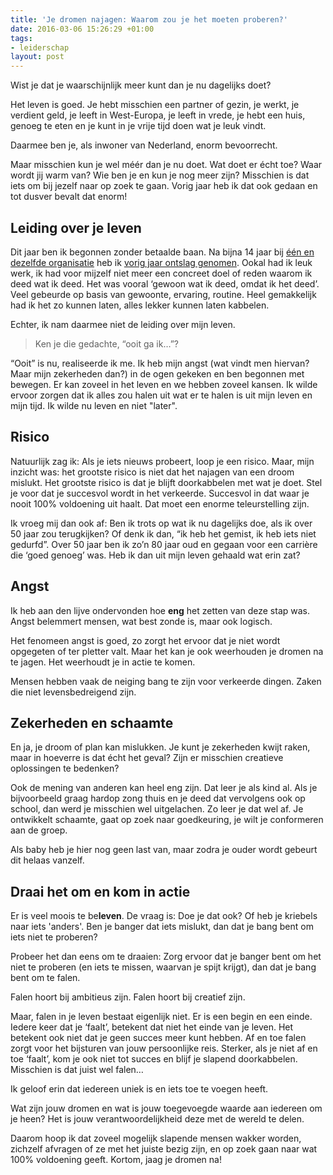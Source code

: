 ```yaml
---
title: 'Je dromen najagen: Waarom zou je het moeten proberen?'
date: 2016-03-06 15:26:29 +01:00
tags:
- leiderschap
layout: post
---
```


Wist je dat je waarschijnlijk meer kunt dan je nu dagelijks doet?

Het leven is goed. Je hebt misschien een partner of gezin, je werkt, je verdient geld, je leeft in West-Europa, je leeft in vrede, je hebt een huis, genoeg te eten en je kunt in je vrije tijd doen wat je leuk vindt.

Daarmee ben je, als inwoner van Nederland, enorm bevoorrecht.

Maar misschien kun je wel méér dan je nu doet. Wat doet er écht toe? Waar wordt jij warm van? Wie ben je en kun je nog meer zijn? Misschien is dat iets om bij jezelf naar op zoek te gaan. Vorig jaar heb ik dat ook gedaan en tot dusver bevalt dat enorm!

## Leiding over je leven
Dit jaar ben ik begonnen zonder betaalde baan. Na bijna 14 jaar bij [één en dezelfde organisatie](www.procurios.com) heb ik [vorig jaar ontslag genomen](/ontslag). Ookal had ik leuk werk, ik had voor mijzelf niet meer een concreet doel of reden waarom ik deed wat ik deed. Het was vooral ‘gewoon wat ik deed, omdat ik het deed’. Veel gebeurde op basis van gewoonte, ervaring, routine. Heel gemakkelijk had ik het zo kunnen laten, alles lekker kunnen laten kabbelen. 

Echter, ik nam daarmee niet de leiding over mijn leven.

> Ken je die gedachte, “ooit ga ik…”?

“Ooit” is nu, realiseerde ik me. Ik heb mijn angst (wat vindt men hiervan? Maar mijn zekerheden dan?) in de ogen gekeken en ben begonnen met bewegen. Er kan zoveel in het leven en we hebben zoveel kansen. Ik wilde ervoor zorgen dat ik alles zou halen uit wat er te halen is uit mijn leven en mijn tijd. Ik wilde nu leven en niet "later".

## Risico
Natuurlijk zag ik: Als je iets nieuws probeert, loop je een risico. Maar, mijn inzicht was: het grootste risico is niet dat het najagen van een droom mislukt. Het grootste risico is dat je blijft doorkabbelen met wat je doet. Stel je voor dat je succesvol wordt in het verkeerde. Succesvol in dat waar je nooit 100% voldoening uit haalt. Dat moet een enorme teleurstelling zijn.

Ik vroeg mij dan ook af: Ben ik trots op wat ik nu dagelijks doe, als ik over 50 jaar zou terugkijken? Of denk ik dan, “ik heb het gemist, ik heb iets niet gedurfd”. Over 50 jaar ben ik zo’n 80 jaar oud en gegaan voor een carrière die ‘goed genoeg’ was. Heb ik dan uit mijn leven gehaald wat erin zat?

## Angst
Ik heb aan den lijve ondervonden hoe **eng** het zetten van deze stap was. Angst belemmert mensen, wat best zonde is, maar ook logisch.

Het fenomeen angst is goed, zo zorgt het ervoor dat je niet wordt opgegeten of ter pletter valt. Maar het kan je ook weerhouden je dromen na te jagen. Het weerhoudt je in actie te komen.

Mensen hebben vaak de neiging bang te zijn voor verkeerde dingen. Zaken die niet levensbedreigend zijn.

## Zekerheden en schaamte
En ja, je droom of plan kan mislukken. Je kunt je zekerheden kwijt raken, maar in hoeverre is dat écht het geval? Zijn er misschien creatieve oplossingen te bedenken?

Ook de mening van anderen kan heel eng zijn. Dat leer je als kind al. Als je bijvoorbeeld graag hardop zong thuis en je deed dat vervolgens ook op school, dan werd je misschien wel uitgelachen. Zo leer je dat wel af. Je ontwikkelt schaamte, gaat op zoek naar goedkeuring, je wilt je conformeren aan de groep. 

Als baby heb je hier nog geen last van, maar zodra je ouder wordt gebeurt dit helaas vanzelf.

## Draai het om en kom in actie
Er is veel moois te be**leven**. De vraag is: Doe je dat ook? Of heb je kriebels naar iets 'anders'. Ben je banger dat iets mislukt, dan dat je bang bent om iets niet te proberen?

Probeer het dan eens om te draaien: Zorg ervoor dat je banger bent om het niet te proberen (en iets te missen, waarvan je spijt krijgt), dan dat je bang bent om te falen.

Falen hoort bij ambitieus zijn. Falen hoort bij creatief zijn.

Maar, falen in je leven bestaat eigenlijk niet. Er is een begin en een einde. Iedere keer dat je ‘faalt’, betekent dat niet het einde van je leven. Het betekent ook niet dat je geen succes meer kunt hebben. Af en toe falen zorgt voor het bijsturen van jouw persoonlijke reis. Sterker, als je niet af en toe ‘faalt’, kom je ook niet tot succes en blijf je slapend doorkabbelen. Misschien is dat juist wel falen…

Ik geloof erin dat iedereen uniek is en iets toe te voegen heeft.

Wat zijn jouw dromen en wat is jouw toegevoegde waarde aan iedereen om je heen? Het is jouw verantwoordelijkheid deze met de wereld te delen.

Daarom hoop ik dat zoveel mogelijk slapende mensen wakker worden, zichzelf afvragen of ze met het juiste bezig zijn, en op zoek gaan naar wat 100% voldoening geeft. Kortom, jaag je dromen na!